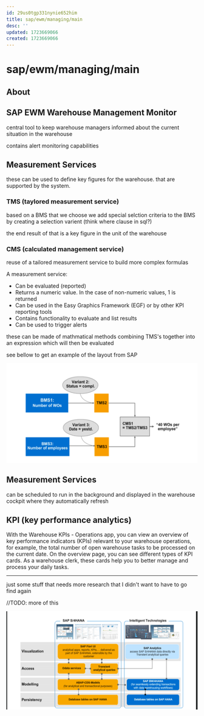 ```yaml
---
id: 29us0tgp331nynie652him
title: sap/ewm/managing/main
desc: ''
updated: 1723669066
created: 1723669066
---
```

# sap/ewm/managing/main

## About


## SAP EWM Warehouse Management Monitor

central tool to keep warehouse managers informed about
the current situation in the warehouse

contains alert monitoring capabilities

## Measurement Services

these can be used to define key figures for the warehouse.
that are supported by the system.



### TMS (taylored measurement service)

based on a BMS that we choose
we add special selction criteria to the BMS by creating a selection varient
(think where clause in sql?) 

the end result of that is a key figure in the unit of the warehouse


### CMS (calculated management service)

reuse of a tailored measurement service to build more complex formulas

A measurement service:

- Can be evaluated (reported)
- Returns a numeric value. In the case of non-numeric values, 1 is returned
- Can be used in the Easy Graphics Framework (EGF) or by other KPI reporting 
    tools
- Contains functionality to evaluate and list results
- Can be used to trigger alerts


these can be made of mathmatical methods combining TMS's together into
an expression which will then be evaluated

see bellow to get an example of the layout from SAP

![cmsConnectionExample](./assets/cmsConnectionExample.svg)

## Measurement Services

can be scheduled to run in the background and displayed in the warehouse 
cockpit where they automatically refresh

## KPI (key performance analytics)

With the Warehouse KPIs - Operations app, you can view an
overview of key performance indicators (KPIs) relevant to 
your warehouse operations,
for example, the total number of open warehouse tasks to be
processed on the current date. On the overview page, you can
see different types of KPI cards. As a warehouse clerk, these
cards help you to better manage and process your daily tasks.


---


just some stuff that needs more research that I didn't want
to have to go find again

//TODO: more of this

![managementProgramLayout](./assets/managementProgramLayout.svg)


